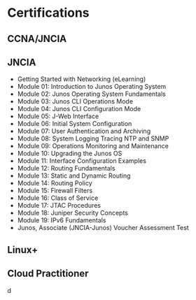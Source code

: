 # Certifications

## CCNA/JNCIA

## JNCIA
- Getting Started with Networking (eLearning)
- Module 01: Introduction to Junos Operating System
- Module 02: Junos Operating System Fundamentals
- Module 03: Junos CLI Operations Mode
- Module 04: Junos CLI Configuration Mode
- Module 05: J-Web Interface
- Module 06: Initial System Configuration
- Module 07: User Authentication and Archiving
- Module 08: System Logging Tracing NTP and SNMP
- Module 09: Operations Monitoring and Maintenance
- Module 10: Upgrading the Junos OS
- Module 11: Interface Configuration Examples
- Module 12: Routing Fundamentals
- Module 13: Static and Dynamic Routing
- Module 14: Routing Policy
- Module 15: Firewall Filters
- Module 16: Class of Service
- Module 17: JTAC Procedures
- Module 18: Juniper Security Concepts
- Module 19: IPv6 Fundamentals
- Junos, Associate (JNCIA-Junos) Voucher Assessment Test
## Linux+

## Cloud Practitioner
d
